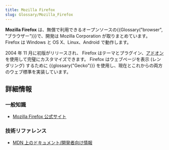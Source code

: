 ```yaml
---
title: Mozilla Firefox
slug: Glossary/Mozilla_Firefox
---
```

**Mozilla Firefox** は、無償で利用できるオープンソースの{{Glossary("browser", "ブラウザー")}}で、開発は Mozilla Corporation が取りまとめています。Firefox は Windows と OS X、Linux、Android で動作します。

2004 年 11 月に初版がリリースされ、 Firefox はテーマとプラグイン、[アドオン](/ja/docs/Mozilla/Add-ons)を使用して完璧にカスタマイズできます。 Firefox はウェブページを表示 (レンダリング) するために {{glossary("Gecko")}} を使用し、現在とこれからの両方のウェブ標準を実装しています。

## 詳細情報

### 一般知識

- [Mozilla Firefox 公式サイト](https://www.firefox.com/)

### 技術リファレンス

- [MDN 上のドキュメント/開発者向け情報](/ja/docs/Mozilla/Firefox)
